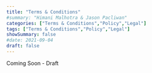 ```yaml
---
title: "Terms & Conditions"
#summary: "Himani Malhotra & Jason Pacliwan"
categories: ["Terms & Conditions","Policy","Legal"]
tags: ["Terms & Conditions","Policy","Legal"]
showSummary: false
#date: 2021-09-04
draft: false
---
```

Coming Soon - Draft